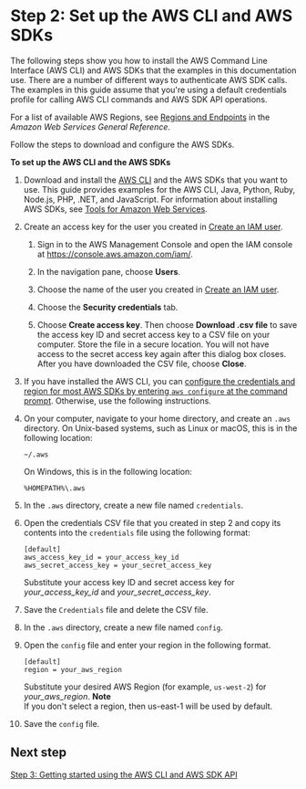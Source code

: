 # Step 2: Set up the AWS CLI and AWS SDKs<a name="setup-awscli-sdk"></a>

The following steps show you how to install the AWS Command Line Interface \(AWS CLI\) and AWS SDKs that the examples in this documentation use\. There are a number of different ways to authenticate AWS SDK calls\. The examples in this guide assume that you're using a default credentials profile for calling AWS CLI commands and AWS SDK API operations\.

For a list of available AWS Regions, see [Regions and Endpoints](https://docs.aws.amazon.com/general/latest/gr/rande.html) in the *Amazon Web Services General Reference*\.

Follow the steps to download and configure the AWS SDKs\.

**To set up the AWS CLI and the AWS SDKs**

1. Download and install the [AWS CLI](https://docs.aws.amazon.com/cli/latest/userguide/getting-started-install) and the AWS SDKs that you want to use\. This guide provides examples for the AWS CLI, Java, Python, Ruby, Node\.js, PHP, \.NET, and JavaScript\. For information about installing AWS SDKs, see [Tools for Amazon Web Services](https://aws.amazon.com/tools/)\.

1. Create an access key for the user you created in [Create an IAM user](setting-up.md#setting-up-iam)\.

   1. Sign in to the AWS Management Console and open the IAM console at [https://console\.aws\.amazon\.com/iam/](https://console.aws.amazon.com/iam/)\.

   1. In the navigation pane, choose **Users**\.

   1. Choose the name of the user you created in [Create an IAM user](setting-up.md#setting-up-iam)\.

   1. Choose the **Security credentials** tab\.

   1. Choose **Create access key**\. Then choose **Download \.csv file** to save the access key ID and secret access key to a CSV file on your computer\. Store the file in a secure location\. You will not have access to the secret access key again after this dialog box closes\. After you have downloaded the CSV file, choose **Close**\. 

1. If you have installed the AWS CLI, you can [configure the credentials and region for most AWS SDKs by entering `aws configure` at the command prompt](https://docs.aws.amazon.com/cli/latest/userguide/cli-configure-quickstart.html)\. Otherwise, use the following instructions\.

1. On your computer, navigate to your home directory, and create an `.aws` directory\. On Unix\-based systems, such as Linux or macOS, this is in the following location: 

   ```
   ~/.aws
   ```

   On Windows, this is in the following location:

   ```
   %HOMEPATH%\.aws
   ```

1. In the `.aws` directory, create a new file named `credentials`\. 

1. Open the credentials CSV file that you created in step 2 and copy its contents into the `credentials` file using the following format:

   ```
   [default]
   aws_access_key_id = your_access_key_id
   aws_secret_access_key = your_secret_access_key
   ```

   Substitute your access key ID and secret access key for *your\_access\_key\_id* and *your\_secret\_access\_key*\.

1. Save the `Credentials` file and delete the CSV file\.

1. In the `.aws` directory, create a new file named `config`\. 

1. Open the `config` file and enter your region in the following format\.

   ```
   [default]
   region = your_aws_region
   ```

   Substitute your desired AWS Region \(for example, `us-west-2`\) for *your\_aws\_region*\. 
**Note**  
If you don't select a region, then us\-east\-1 will be used by default\. 

1. Save the `config` file\.

## Next step<a name="setting-up-next-step-3"></a>

[Step 3: Getting started using the AWS CLI and AWS SDK API](get-started-exercise.md)
